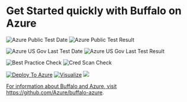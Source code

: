 # Get Started quickly with Buffalo on Azure

![Azure Public Test Date](https://azurequickstartsservice.blob.core.windows.net/badges/gobuffalo/PublicLastTestDate.svg)
![Azure Public Test Result](https://azurequickstartsservice.blob.core.windows.net/badges/gobuffalo/PublicDeployment.svg)

![Azure US Gov Last Test Date](https://azurequickstartsservice.blob.core.windows.net/badges/gobuffalo/FairfaxLastTestDate.svg)
![Azure US Gov Last Test Result](https://azurequickstartsservice.blob.core.windows.net/badges/gobuffalo/FairfaxDeployment.svg)

![Best Practice Check](https://azurequickstartsservice.blob.core.windows.net/badges/gobuffalo/BestPracticeResult.svg)
![Cred Scan Check](https://azurequickstartsservice.blob.core.windows.net/badges/gobuffalo/CredScanResult.svg)

[![Deploy To Azure](https://raw.githubusercontent.com/fathym-it/azure-quickstart-templates/master/1-CONTRIBUTION-GUIDE/images/deploytoazure.svg?sanitize=true)](https://portal.azure.com/#create/Microsoft.Template/uri/https%3A%2F%2Fraw.githubusercontent.com%2Ffathym-it%2Fazure-quickstart-templates%2Fmaster%2Fgobuffalo%2Fazuredeploy.json)  [![Visualize](https://raw.githubusercontent.com/fathym-it/azure-quickstart-templates/master/1-CONTRIBUTION-GUIDE/images/visualizebutton.svg?sanitize=true)](http://armviz.io/#/?load=https%3A%2F%2Fraw.githubusercontent.com%2Ffathym-it%2Fazure-quickstart-templates%2Fmaster%2Fgobuffalo%2Fazuredeploy.json)
    <img src="https://raw.githubusercontent.com/fathym-it/azure-quickstart-templates/master/1-CONTRIBUTION-GUIDE/images/deploytoazure.svg?sanitize=true" />

<a href="http://armviz.io/#/?load=https%3A%2F%2Fraw.githubusercontent.com%2Ffathym-it%2F/azure-quickstart-templates%2Fmaster%2Fgobuffalo%2Fazuredeploy.json" target="_blank">

For information about Buffalo and Azure, visit https://github.com/Azure/buffalo-azure.


